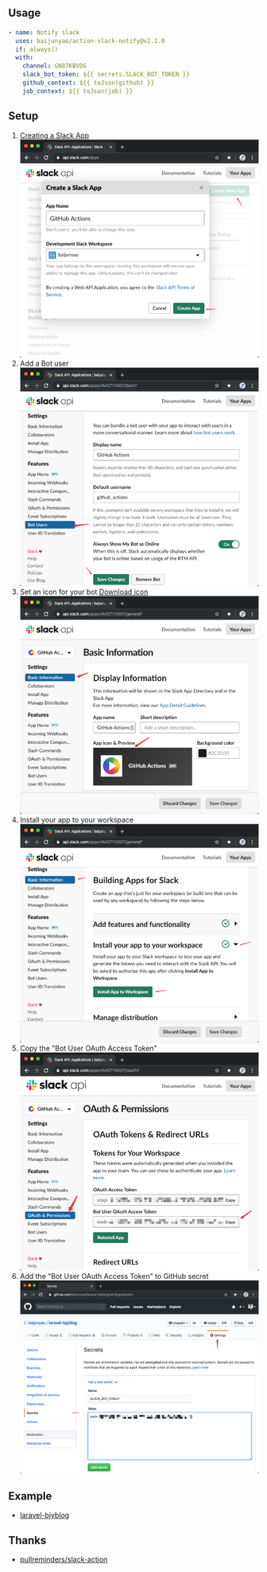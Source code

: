 ## Usage
```yaml
- name: Notify slack
  uses: baijunyao/action-slack-notify@v2.1.0
  if: always()
  with:
    channel: GN87KBVDG
    slack_bot_token: ${{ secrets.SLACK_BOT_TOKEN }}
    github_context: ${{ toJson(github) }}
    job_context: ${{ toJson(job) }}
```

## Setup
1. [Creating a Slack App](https://api.slack.com/apps)  
![](./docs/create-slack-app.png)  
2. Add a Bot user  
![](./docs/bot-user.png) 
3. Set an icon for your bot  [Download icon](https://github.com/baijunyao/action-slack-notify/raw/master/docs/app-icons/github-action-icon.png)
![](./docs/set-an-icon.png)  
4. Install your app to your workspace
![](./docs/install-app-to-workspace.png)
5. Copy the "Bot User OAuth Access Token"  
![](./docs/bot-user-oauth-access-token.png)
6. Add the "Bot User OAuth Access Token" to GitHub secret
![](./docs/add-token-to-secret.png)

## Example
- [laravel-bjyblog](https://github.com/baijunyao/laravel-bjyblog/blob/master/.github/workflows/push.yml)

## Thanks
- [pullreminders/slack-action](https://github.com/pullreminders/slack-action)
